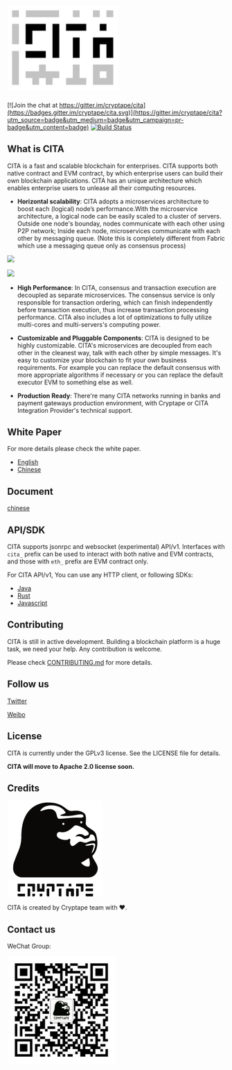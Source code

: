 # <img src="https://github.com/cryptape/assets/blob/master/CITA-logo.png?raw=true" width="256">

[![Join the chat at https://gitter.im/cryptape/cita](https://badges.gitter.im/cryptape/cita.svg)](https://gitter.im/cryptape/cita?utm_source=badge&utm_medium=badge&utm_campaign=pr-badge&utm_content=badge) [![Build Status](https://travis-ci.org/cryptape/cita.svg?branch=master)](https://travis-ci.org/cryptape/cita)

## What is CITA

CITA is a fast and scalable blockchain for enterprises. CITA supports both native contract and EVM contract, by which enterprise users can build their own blockchain applications. CITA has an unique architecture which enables enterprise users to unlease all their computing resources.

- **Horizontal scalability**: CITA adopts a microservices architecture to boost each (logical) node’s performance.With the microservice architecture, a logical node can be easily scaled to a cluster of servers. Outside one node's bounday, nodes communicate with each other using P2P network; Inside each node, microservices communicate with each other by messaging queue. (Note this is completely different from Fabric which use a messaging queue only as consensus process)

![](https://github.com/cryptape/cita-whitepaper/blob/master/en/cita-network.png?raw=true)

![](https://github.com/cryptape/cita-whitepaper/blob/master/en/cita-parallel.png?raw=true)

- **High Performance**: In CITA, consensus and transaction execution are decoupled as separate microservices. The consensus service is only responsible for transaction ordering, which can finish independently before transaction execution, thus increase transaction processing performance. CITA also includes a lot of optimizations to fully utilize multi-cores and multi-servers's computing power.

- **Customizable and Pluggable Components**: CITA is designed to be highly customizable. CITA's microservices are decoupled from each other in the cleanest way, talk with each other by simple messages. It's easy to customize your blockchain to fit your own business requirements. For example you can replace the default consensus with more appropriate algorithms if necessary or you can replace the default executor EVM to something else as well.

- **Production Ready**: There're many CITA networks running in banks and payment gateways production environment, with Cryptape or CITA Integration Provider's technical support.

## White Paper

For more details please check the white paper.

- [English](https://github.com/cryptape/cita-whitepaper/blob/master/en/technical-whitepaper.md)
- [Chinese](https://github.com/cryptape/cita-whitepaper/blob/master/zh/technical-whitepaper.md)

## Document

[chinese](https://cryptape.github.io/cita)

## API/SDK

CITA supports jsonrpc and websocket (experimental) API/v1. Interfaces with `cita_` prefix can be used to interact with both native and EVM contracts, and those with `eth_` prefix are EVM contract only.

For CITA API/v1, You can use any HTTP client, or following SDKs:

* [Java](https://github.com/cryptape/web3j)
* [Rust](https://github.com/cryptape/rust-web3)
* [Javascript](https://github.com/cryptape/web3.js)

## Contributing

CITA is still in active development. Building a blockchain platform is a huge task, we need your help. Any contribution is welcome.

Please check [CONTRIBUTING.md](CONTRIBUTING.md) for more details.

## Follow us

[Twitter](https://twitter.com/Cryptape)

[Weibo](http://weibo.com/u/6307204864)

## License

CITA is currently under the GPLv3 license. See the LICENSE file for details.

**CITA will move to Apache 2.0 license soon.**

## Credits

<img src="https://github.com/cryptape/assets/blob/master/cryptape-thinking-ape.png?raw=true">

CITA is created by Cryptape team with :heart:.

## Contact us

WeChat Group:

<img src="https://github.com/cryptape/assets/blob/master/cryptape-wechat.jpeg?raw=true" width="250">
